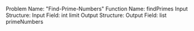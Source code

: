 Problem Name: "Find-Prime-Numbers"
Function Name: findPrimes
Input Structure:
Input Field: int limit
Output Structure:
Output Field: list<int> primeNumbers
